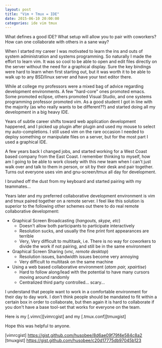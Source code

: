 ```yaml
---
layout: post
title: "Vim + Tmux = IDE"
date: 2015-06-10 20:00:00
categories: ide vim tmux
---
```


What defines a good IDE?  What setup will allow you to pair with coworkers?  How can one collaborate with others in a sane way?

When I started my career I was motivated to learn the ins and outs of system administration and systems programming.  So naturally I
made the effort to learn vim.  It was so cool to be able to open and edit files directly on the server without the need for a graphical
display.  Sure the key bindings were hard to learn when first starting out, but it was worth it to be able to walk up to any BSD/linux
server and have your text editor there.

While at college my professors were a mixed bag of advice regarding development environments.  A few "hard-core" ones promoted emacs.
Some promoted eclipse, others promoted Visual Studio, and one systems programming professor promoted vim.  As a good student I got in 
line with the majority (as who really wants to be different??) and started doing all my development in a big heavy IDE.

Years of subtle career shifts toward web application development happened, and I picked up plugin after plugin and used my mouse to select 
my auto-completions.  I still used vim on the rare occasion I needed to deploy something or manipulate files on a server, but for the most
part I used a graphical IDE.

A few years back I changed jobs, and started working for a West Coast based company from the East Coast.  I remember thinking to myself, how
am I going to be able to work closely with this new team when I can't just walk over and talk to them in person, or sit by their desk and pair 
together.  Turns out everyone uses vim and gnu-screen/tmux all day for development.

I brushed off the dust from my keyboard and started pairing with my teammates...

Years later and my preferred collaborative development environment is vim and tmux paired together on a remote server.  I feel like this solution
is superior to the following other schemes out there to do real remote collaborative development:

* Graphical Screen Broadcasting (_hangouts, skype, etc_)
  * Doesn't allow both participants to participate interactively
  * Resolution sucks, and usually the fine print font appearances are terrible
  * Very, Very difficult to multitask, i.e. There is no way for coworkers to divide the work if not pairing, and still be in the same environment
* Graphical Screen Sharing (_vnc, remote desktop_)
  * Resolution issues, bandwidth issues become very annoying
  * Very difficult to multitask on the same machine
* Using a web based collaborative environment (_atom pair, xpairtise_)
  * Hard to follow along/lead with the potential to have many cursors moving around randomly
  * Centralized third party controlled... scary...

I understand that people want to work in a comfortable environment for their day to day work.  I don't think people should be mandated to fit within
a certain box in order to collaborate, but then again it is hard to collaborate if you don't have a base tool-set that works for everyone on the team.

Here is my [.vimrc][vimrcgist] and my [.tmux.conf][tmuxgist]

Hope this was helpful to anyone.

[vimrcgist] https://gist.github.com/husobee/8d6ae09f79f4e584c8a2
[tmuxgist] https://gist.github.com/husobee/c20d17775db97045b123
